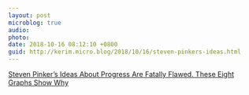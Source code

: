 ```yaml
---
layout: post
microblog: true
audio: 
photo: 
date: 2018-10-16 08:12:10 +0800
guid: http://kerim.micro.blog/2018/10/16/steven-pinkers-ideas.html
---
```

[Steven Pinker’s Ideas About Progress Are Fatally Flawed\. These Eight Graphs Show Why](https://patternsofmeaning.com/2018/05/17/steven-pinkers-ideas-about-progress-are-fatally-flawed-these-eight-graphs-show-why/)
